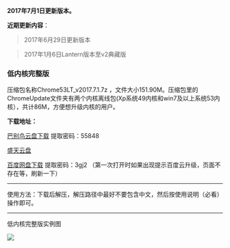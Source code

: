 **2017年7月1日更新版本。**

**近期更新内容**：

> 2017年6月29日更新版本

> 2017年1月6日Lantern版本至v2典藏版

### 低内核完整版

压缩包名称Chrome53LT_v2017.7.1.7z ，文件大小151.90M。压缩包里的ChromeUpdate文件夹有两个内核离线包(Xp系统49内核和win7及以上系统53内核），共计86M，方便想升级内核的用户。

**下载地址：**

[巴别鸟云盘下载](http://www.babel.cc/share.do?s=203757682822268) 提取密码：55848

[盛天云盘](http://pan.stnts.com/s/2KEeqln)

[百度网盘下载](http://pan.baidu.com/s/1nuZniVv) 提取密码：3gj2 （第一次打开时如果出现提示百度云升级，页面不存在等，刷新一下）

***


使用方法：下载后解压，解压路径中最好不要包含中文，然后按使用说明（必看）操作即可。


***

低内核完整版实例图

![](https://raw.githubusercontent.com/Alvin9999/pac2/master/53LT002.PNG)
